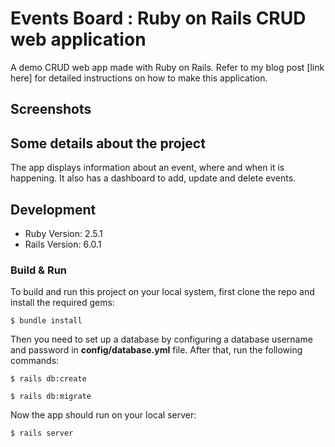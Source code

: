 # Events Board : Ruby on Rails CRUD web application

A demo CRUD web app made with Ruby on Rails. Refer to my blog post [link here] for detailed instructions on how to make this application.

## Screenshots

## Some details about the project
The app displays information about an event, where and when it is happening. It also has a dashboard to add, update and delete events.

## Development
* Ruby Version: 2.5.1
* Rails Version: 6.0.1
### Build & Run

To build and run this project on your local system, first clone the repo and install the required gems:

```
$ bundle install 
```
Then you need to set up a database by configuring a database username and password in **config/database.yml** file. After that, run the following commands:

```
$ rails db:create
```
```
$ rails db:migrate
```
Now the app should run on your local server:

```
$ rails server
```
